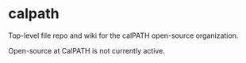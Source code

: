 calpath
=======

Top-level file repo and wiki for the calPATH open-source organization.

Open-source at CalPATH is not currently active.
